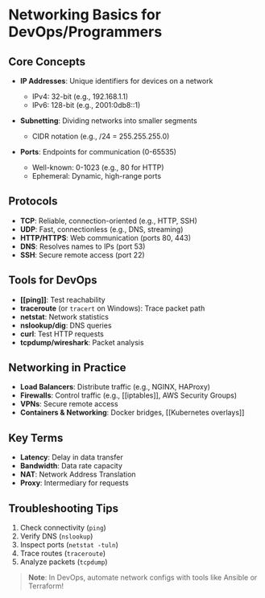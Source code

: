 # Networking Basics for DevOps/Programmers

## Core Concepts

- **IP Addresses**: Unique identifiers for devices on a network
   - IPv4: 32-bit (e.g., 192.168.1.1)
   - IPv6: 128-bit (e.g., 2001:0db8::1)

- **Subnetting**: Dividing networks into smaller segments
   - CIDR notation (e.g., /24 = 255.255.255.0)

- **Ports**: Endpoints for communication (0-65535)
   - Well-known: 0-1023 (e.g., 80 for HTTP)
   - Ephemeral: Dynamic, high-range ports

## Protocols

- **TCP**: Reliable, connection-oriented (e.g., HTTP, SSH)
- **UDP**: Fast, connectionless (e.g., DNS, streaming)
- **HTTP/HTTPS**: Web communication (ports 80, 443)
- **DNS**: Resolves names to IPs (port 53)
- **SSH**: Secure remote access (port 22)

## Tools for DevOps

- **[[ping]]**: Test reachability
- **traceroute** (or `tracert` on Windows): Trace packet path
- **netstat**: Network statistics
- **nslookup/dig**: DNS queries
- **curl**: Test HTTP requests
- **tcpdump/wireshark**: Packet analysis

## Networking in Practice

- **Load Balancers**: Distribute traffic (e.g., NGINX, HAProxy)
- **Firewalls**: Control traffic (e.g., [[iptables]], AWS Security Groups)
- **VPNs**: Secure remote access
- **Containers & Networking**: Docker bridges, [[Kubernetes overlays]]

## Key Terms

- **Latency**: Delay in data transfer
- **Bandwidth**: Data rate capacity
- **NAT**: Network Address Translation
- **Proxy**: Intermediary for requests

## Troubleshooting Tips

1. Check connectivity (`ping`)
2. Verify DNS (`nslookup`)
3. Inspect ports (`netstat -tuln`)
4. Trace routes (`traceroute`)
5. Analyze packets (`tcpdump`)

> **Note**: In DevOps, automate network configs with tools like Ansible or Terraform!
